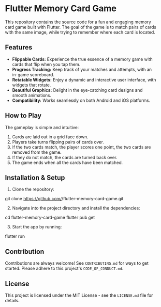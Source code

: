# Flutter Memory Card Game

This repository contains the source code for a fun and engaging memory card game built with Flutter. The goal of the game is to match pairs of cards with the same image, while trying to remember where each card is located.

## Features

- **Flippable Cards:** Experience the true essence of a memory game with cards that flip when you tap them.
- **Progress Tracking:** Keep track of your matches and attempts, with an in-game scoreboard.
- **Rotatable Widgets:** Enjoy a dynamic and interactive user interface, with widgets that rotate.
- **Beautiful Graphics:** Delight in the eye-catching card designs and smooth animations.
- **Compatibility:** Works seamlessly on both Android and iOS platforms.

## How to Play

The gameplay is simple and intuitive:

1. Cards are laid out in a grid face down.
2. Players take turns flipping pairs of cards over.
3. If the two cards match, the player scores one point, the two cards are removed from the game.
4. If they do not match, the cards are turned back over.
5. The game ends when all the cards have been matched.

## Installation & Setup

1. Clone the repository:

git clone https://github.com/<your-github-username>/flutter-memory-card-game.git



2. Navigate into the project directory and install the dependencies:

cd flutter-memory-card-game
flutter pub get



3. Start the app by running:

flutter run




## Contribution

Contributions are always welcome! See `CONTRIBUTING.md` for ways to get started. Please adhere to this project's `CODE_OF_CONDUCT.md`.

## License

This project is licensed under the MIT License - see the `LICENSE.md` file for details.
